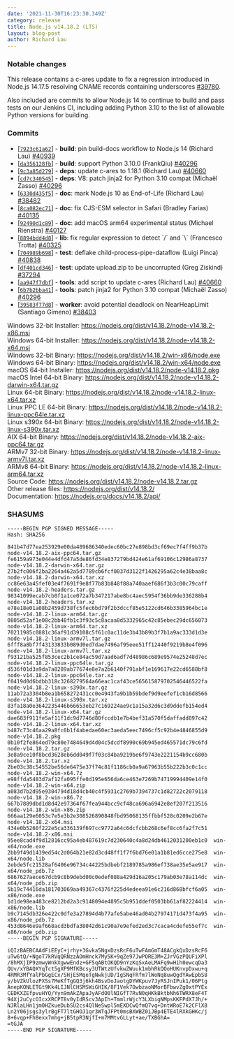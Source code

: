 ```yaml
---
date: '2021-11-30T16:23:30.349Z'
category: release
title: Node.js v14.18.2 (LTS)
layout: blog-post
author: Richard Lau
---
```


### Notable changes

This release contains a c-ares update to fix a regression introduced in
Node.js 14.17.5 resolving CNAME records containing underscores
[#39780](https://github.com/nodejs/node/issues/39780).

Also included are commits to allow Node.js 14 to continue to build and
pass tests on our Jenkins CI, including adding Python 3.10 to the list
of allowable Python versions for building.

### Commits

- \[[`7923c61a62`](https://github.com/nodejs/node/commit/7923c61a62)] - **build**: pin build-docs workflow to Node.js 14 (Richard Lau) [#40939](https://github.com/nodejs/node/pull/40939)
- \[[`da356128fb`](https://github.com/nodejs/node/commit/da356128fb)] - **build**: support Python 3.10.0 (FrankQiu) [#40296](https://github.com/nodejs/node/pull/40296)
- \[[`9c3a85d279`](https://github.com/nodejs/node/commit/9c3a85d279)] - **deps**: update c-ares to 1.18.1 (Richard Lau) [#40660](https://github.com/nodejs/node/pull/40660)
- \[[`cd7c340545`](https://github.com/nodejs/node/commit/cd7c340545)] - **deps**: V8: patch jinja2 for Python 3.10 compat (Michaël Zasso) [#40296](https://github.com/nodejs/node/pull/40296)
- \[[`6330d435f5`](https://github.com/nodejs/node/commit/6330d435f5)] - **doc**: mark Node.js 10 as End-of-Life (Richard Lau) [#38482](https://github.com/nodejs/node/pull/38482)
- \[[`8ca082ec71`](https://github.com/nodejs/node/commit/8ca082ec71)] - **doc**: fix CJS-ESM selector in Safari (Bradley Farias) [#40135](https://github.com/nodejs/node/pull/40135)
- \[[`92490d1c89`](https://github.com/nodejs/node/commit/92490d1c89)] - **doc**: add macOS arm64 experimental status (Michael Rienstra) [#40127](https://github.com/nodejs/node/pull/40127)
- \[[`8894bdd4d8`](https://github.com/nodejs/node/commit/8894bdd4d8)] - **lib**: fix regular expression to detect \`/\` and \`\\\` (Francesco Trotta) [#40325](https://github.com/nodejs/node/pull/40325)
- \[[`704989b698`](https://github.com/nodejs/node/commit/704989b698)] - **test**: deflake child-process-pipe-dataflow (Luigi Pinca) [#40838](https://github.com/nodejs/node/pull/40838)
- \[[`df401cd346`](https://github.com/nodejs/node/commit/df401cd346)] - **test**: update upload.zip to be uncorrupted (Greg Ziskind) [#37294](https://github.com/nodejs/node/pull/37294)
- \[[`aa947f7dbf`](https://github.com/nodejs/node/commit/aa947f7dbf)] - **tools**: add script to update c-ares (Richard Lau) [#40660](https://github.com/nodejs/node/pull/40660)
- \[[`6b7b2bba41`](https://github.com/nodejs/node/commit/6b7b2bba41)] - **tools**: patch jinja2 for Python 3.10 compat (Michaël Zasso) [#40296](https://github.com/nodejs/node/pull/40296)
- \[[`39583f77d8`](https://github.com/nodejs/node/commit/39583f77d8)] - **worker**: avoid potential deadlock on NearHeapLimit (Santiago Gimeno) [#38403](https://github.com/nodejs/node/pull/38403)

Windows 32-bit Installer: https://nodejs.org/dist/v14.18.2/node-v14.18.2-x86.msi \
Windows 64-bit Installer: https://nodejs.org/dist/v14.18.2/node-v14.18.2-x64.msi \
Windows 32-bit Binary: https://nodejs.org/dist/v14.18.2/win-x86/node.exe \
Windows 64-bit Binary: https://nodejs.org/dist/v14.18.2/win-x64/node.exe \
macOS 64-bit Installer: https://nodejs.org/dist/v14.18.2/node-v14.18.2.pkg \
macOS Intel 64-bit Binary: https://nodejs.org/dist/v14.18.2/node-v14.18.2-darwin-x64.tar.gz \
Linux 64-bit Binary: https://nodejs.org/dist/v14.18.2/node-v14.18.2-linux-x64.tar.xz \
Linux PPC LE 64-bit Binary: https://nodejs.org/dist/v14.18.2/node-v14.18.2-linux-ppc64le.tar.xz \
Linux s390x 64-bit Binary: https://nodejs.org/dist/v14.18.2/node-v14.18.2-linux-s390x.tar.xz \
AIX 64-bit Binary: https://nodejs.org/dist/v14.18.2/node-v14.18.2-aix-ppc64.tar.gz \
ARMv7 32-bit Binary: https://nodejs.org/dist/v14.18.2/node-v14.18.2-linux-armv7l.tar.xz \
ARMv8 64-bit Binary: https://nodejs.org/dist/v14.18.2/node-v14.18.2-linux-arm64.tar.xz \
Source Code: https://nodejs.org/dist/v14.18.2/node-v14.18.2.tar.gz \
Other release files: https://nodejs.org/dist/v14.18.2/ \
Documentation: https://nodejs.org/docs/v14.18.2/api/

### SHASUMS

```
-----BEGIN PGP SIGNED MESSAGE-----
Hash: SHA256

841b47d77ea253929e00da489686340edec60bc27e898bd3cf69ec7f4ff9b37b  node-v14.18.2-aix-ppc64.tar.gz
fe6159a973e044e4dfd47a5de86fd34e837279bd424e61af69106c12986a8737  node-v14.18.2-darwin-x64.tar.gz
27b2fc006f2ba2264a462a5d7789cb6fcf0037d3122f1426295a62c4e38baa8c  node-v14.18.2-darwin-x64.tar.xz
cc86e63a45fef03e4f7691f9e8f77b83b848f88a740aaef686f3b3c00c79caff  node-v14.18.2-headers.tar.gz
98341099ecab7cb0f1a1ce072a7b347217abe8bc4aec5954f36bb9de336288b4  node-v14.18.2-headers.tar.xz
e78e18e01a08b2459d738fc5fec6bd79f2b3dccf85e5122cd646b3385964bc1e  node-v14.18.2-linux-arm64.tar.gz
0805d52af1e08c2bb48fb1c3f93c5c8acaa8d5332965c42c85ebec29dc656073  node-v14.18.2-linux-arm64.tar.xz
70211985c0881c36af91d39108c5f61c0ac11de3b43b89b3f7b1a9ac333d1d3e  node-v14.18.2-linux-armv7l.tar.gz
6fff8a8bf7f43133833b089d0ed7dae7496af95eee51ff12440f9219b8e4f096  node-v14.18.2-linux-armv7l.tar.xz
f93121ba525f853cec2b1ce84ac59d7aad6adf7d48986c689e9574e25248d7ec  node-v14.18.2-linux-ppc64le.tar.gz
d536f01d3a9da7a8289ab77674e8e7a2b6140f791abf1e169617e22cd6588bf8  node-v14.18.2-linux-ppc64le.tar.xz
f0419d0d6bdbb318c3268279564a66eac1caf43ce565615879702546446522fa  node-v14.18.2-linux-s390x.tar.gz
11ab72a3304b8ea1b658272431cc0e4943fa9b1b59bdef9d9eefef1cb16d8566  node-v14.18.2-linux-s390x.tar.xz
83fa18a0e3642235446b66653eb27c169224ae9c1a15a32d6c3d9ddefb154ed4  node-v14.18.2-linux-x64.tar.gz
dae683f911fe5af11f1dc9d7746d80fccdb1e7b4bef31a570f5daffadd897c42  node-v14.18.2-linux-x64.tar.xz
b487c73c46aa29a8fc0b1f4abedae60ec3aeda5eec7496cf5c92b4e4846855d9  node-v14.18.2.pkg
0b10f2fe864ed79c80e7484649d4d04c5dcdf8990c69b945ed465571dc79c6fd  node-v14.18.2.tar.gz
3e8a9ce10f8bcd3628eb6dd049f7f03c84ba9219be6f9743e2221154b9cc680b  node-v14.18.2.tar.xz
2be03c38c54552be56de6475e37f74c81f1186cb0a9a67963b55b222b3c0c1cc  node-v14.18.2-win-x64.7z
e98ffda5483d7af12fa095ffe0d195e656da6ce463e7269b74719994409e14f0  node-v14.18.2-win-x64.zip
a083d7b2d95e9304794d18d4cb40c4f5931c2769b7394737c1d82722c2079118  node-v14.18.2-win-x86.7z
667b7889dbd1d8d42e97364f67fea944bcc9cf48ca696a6942e8ef207f213516  node-v14.18.2-win-x86.zip
666aa129e6053c7e5e3b2e308526890848fbd95068135ffbbf528c0209e2b67e  node-v14.18.2-x64.msi
434e0b5260f222e5ca336139f697cc9772a64c6dcfcbb268c6ef8cc6fa2f7c51  node-v14.18.2-x86.msi
95ee8cad4f9d12816cc95a4eb487619c7d230640c4a8d24db4612031200eb1c0  win-x64/node.exe
2bb9f49d1439ed54c2d064b21e82d3cd48ff1f7f6bd76e01a1b81ed6cce275e8  win-x64/node.lib
2ebde5fc21528af6406e96734c44225bdbebf2189785a986ef738ae35e5ae917  win-x64/node_pdb.7z
6867627aece67dcb9c8b9debd00c0edef088a429d16a205c179ab03e78a114dc  win-x64/node_pdb.zip
5b19c74416da181703069aa49367c4376f225d4edeea91e6c216d868bfcf6a05  win-x86/node.exe
1d1de98ea483ce8212bd2a3c9148094e4895c5b951ddef0503bb61af82224414  win-x86/node.lib
b9c7145db326e422c0dfe3a27894d4b77afe5abe46ad04b27974171d473f4a95  win-x86/node_pdb.7z
453d8646e9af668acd3bdfa38042d61c90a7e9efed2ed3c7caca4cdefe55ef7c  win-x86/node_pdb.zip
-----BEGIN PGP SIGNATURE-----

iQIzBAEBCAAdFiEEyC+jrhy+3Gvka5NgxDzsRcF6uTwFAmGmT48ACgkQxDzsRcF6
uTw6tQ/+NgoT7kRVqQRNzzAOmHnck7My5K+9qZe97JwPORE3M+ZJrVGzPQUFiXPl
/8hMXjIP9zmwyWnkXgwwEndz+GF5qABtOKQD9nYzKqSxAeLMAFq9wHih0ewcqDa3
QUv/xYBAQXYqTct5gXP9MfKBcsy3UTWtzUfvkwZWuuk1mbhRkQOoHUKnvpDxwu+q
4RMR3MfYalPbGgECx/SHjE5MqeTgNwkjUD/IgSNqFRfm7lWoNq8uwQgdYAwEpbS8
y/bVZkUlozPXSs7MeKfTgGQ3j6kh4BsvDoJaotgDYWKpuv7JyRSJnIPuk1/06Ptg
AnepKONLETGt9Kk4LIJNlCHSMSWiGHIK/8F1Vek7OwbzaoNMorBFbwvZg0xtPYEx
CEDKXZEfpvuHYQ/Yyn9mAkZApaJyAFdO0lNIGfT7RvN0qHKkBktbNh6TWRX8eF4T
94Xj2uCycOIcxXRCPT8v0yIdRScv3ApIh+TmmlrWjcY3LXbigNMpsKKFPdX7Jh/+
NJRlaLHn1jm0HZkueDubSU2cs4QlNeSwpl5mEXDCwQfmQ7vq+DntWRoE7k2CFlX8
Ln2Y06jsgs3ylrBgFT7ltGHOJ1qr3WTqJFPt0msBXWBZ0iJBp4ETE4lRXkGHKc/j
8+6vqp+Fh8exx7mhg+jB5tpR3NjfI+m7MMtvGLLyt+ae/TXBGhA=
=tGJA
-----END PGP SIGNATURE-----

```
